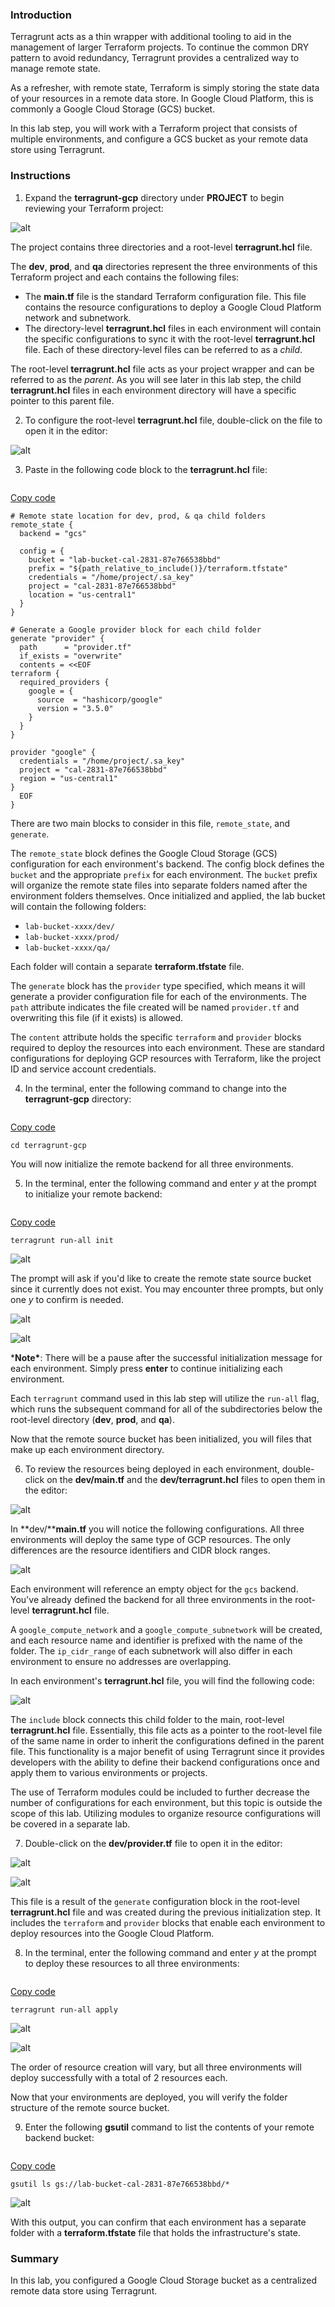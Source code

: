 ### Introduction

Terragrunt acts as a thin wrapper with additional tooling to aid in  the management of larger Terraform projects. To continue the common DRY  pattern to avoid redundancy, Terragrunt provides a centralized way to  manage remote state.

As a refresher, with remote state, Terraform is simply storing the  state data of your resources in a remote data store. In Google Cloud  Platform, this is commonly a Google Cloud Storage (GCS) bucket.

In this lab step, you will work with a Terraform project that  consists of multiple environments, and configure a GCS bucket as your  remote data store using Terragrunt.

 

### Instructions

1. Expand the **terragrunt-gcp** directory under **PROJECT** to begin reviewing your Terraform project:

![alt](https://assets.cloudacademy.com/bakery/media/uploads/content_engine/image-20211230095207-1-cb9445b9-e4c6-4f0b-a1df-4aef6abe6061.png)

The project contains three directories and a root-level **terragrunt.hcl** file.

The **dev**, **prod**, and **qa** directories represent the three environments of this Terraform project and each contains the following files:

- The **main.tf** file is the standard Terraform  configuration file. This file contains the resource configurations to  deploy a Google Cloud Platform network and subnetwork.
- The directory-level **terragrunt.hcl** files in each environment will contain the specific configurations to sync it with the root-level **terragrunt.hcl** file. Each of these directory-level files can be referred to as a *child*.

The root-level **terragrunt.hcl** file acts as your project wrapper and can be referred to as the *parent*. As you will see later in this lab step, the child **terragrunt.hcl** files in each environment directory will have a specific pointer to this parent file. 

 

2. To configure the root-level **terragrunt.hcl** file, double-click on the file to open it in the editor:

![alt](https://assets.cloudacademy.com/bakery/media/uploads/content_engine/image-20211230102148-2-2d2ece37-74b4-48ff-852d-9e64e5c65813.png)

 

3. Paste in the following code block to the **terragrunt.hcl** file:

```

```

[Copy code](https://cloudacademy.com/lab/centralizing-remote-state-with-terragrunt-in-gcp/managing-remote-state-with-terragrunt-in-gcp/?context_id=4773&context_resource=lp#)

```
# Remote state location for dev, prod, & qa child folders
remote_state {
  backend = "gcs"
 
  config = {
    bucket = "lab-bucket-cal-2831-87e766538bbd"
    prefix = "${path_relative_to_include()}/terraform.tfstate"
    credentials = "/home/project/.sa_key"
    project = "cal-2831-87e766538bbd"
    location = "us-central1"
  }
}
 
# Generate a Google provider block for each child folder
generate "provider" {
  path      = "provider.tf"
  if_exists = "overwrite"
  contents = <<EOF
terraform {
  required_providers {
    google = {
      source  = "hashicorp/google"
      version = "3.5.0"
    }
  }
}
 
provider "google" {
  credentials = "/home/project/.sa_key"
  project = "cal-2831-87e766538bbd"
  region = "us-central1"
}
  EOF
}
```

There are two main blocks to consider in this file, `remote_state`, and `generate`. 

The `remote_state` block defines the Google Cloud Storage (GCS) configuration for each environment's backend. The config block defines the `bucket` and the appropriate `prefix` for each environment. The `bucket` prefix will organize the remote state files into separate folders named after the environment folders themselves. Once initialized and applied, the lab bucket will contain the following folders:

- `lab-bucket-xxxx/dev/`
- `lab-bucket-xxxx/prod/`
- `lab-bucket-xxxx/qa/`

Each folder will contain a separate **terraform.tfstate** file.

The `generate` block has the `provider` type specified, which means it will generate a provider configuration file for each of the environments. The `path` attribute indicates the file created will be named `provider.tf` and overwriting this file (if it exists) is allowed. 

The `content` attribute holds the specific `terraform` and `provider` blocks required to deploy the resources into each environment. These  are standard configurations for deploying GCP resources with Terraform,  like the project ID and service account credentials.

 

4. In the terminal, enter the following command to change into the **terragrunt-gcp** directory:

```

```

[Copy code](https://cloudacademy.com/lab/centralizing-remote-state-with-terragrunt-in-gcp/managing-remote-state-with-terragrunt-in-gcp/?context_id=4773&context_resource=lp#)

```
cd terragrunt-gcp
```

You will now initialize the remote backend for all three environments.

 

5. In the terminal, enter the following command and enter *y* at the prompt to initialize your remote backend:

```

```

[Copy code](https://cloudacademy.com/lab/centralizing-remote-state-with-terragrunt-in-gcp/managing-remote-state-with-terragrunt-in-gcp/?context_id=4773&context_resource=lp#)

```
terragrunt run-all init
```

![alt](https://assets.cloudacademy.com/bakery/media/uploads/content_engine/image-20220103153801-4-a4d3f77a-54e2-4954-9b6d-ed0e5cd928f5.png)

The prompt will ask if you'd like to create the remote state source  bucket since it currently does not exist. You may encounter three  prompts, but only one *y* to confirm is needed.

![alt](https://assets.cloudacademy.com/bakery/media/uploads/content_engine/image-20220103161831-10-8f5ce226-57b2-4c2f-8205-faee4080a255.png)

![alt](https://assets.cloudacademy.com/bakery/media/uploads/content_engine/image-20220103161834-11-71a7f41a-5506-4268-829c-e2166073cb0e.png)

***Note\***: There will be a pause after the successful initialization message for each environment. Simply press **enter** to continue initializing each environment. 

Each `terragrunt` command used in this lab step will utilize the `run-all` flag, which runs the subsequent command for all of the subdirectories below the root-level directory (**dev**, **prod**, and **qa**).

Now that the remote source bucket has been initialized, you will files that make up each environment directory.

 

6. To review the resources being deployed in each environment, double-click on the **dev/main.tf** and the **dev/terragrunt.hcl** files to open them in the editor:

![alt](https://assets.cloudacademy.com/bakery/media/uploads/content_engine/image-20211230101915-1-9322af69-ff09-4776-8770-ae68b62a1021.png)

In **dev/****main.tf** you will notice the  following configurations. All three environments will deploy the same  type of GCP resources. The only differences are the resource identifiers and CIDR block ranges.

![alt](https://assets.cloudacademy.com/bakery/media/uploads/content_engine/image-20220103154654-6-50735b4f-6173-41f2-bfaf-ed07c56c3e97.png)

Each environment will reference an empty object for the `gcs` backend. You've already defined the backend for all three environments in the root-level **terragrunt.hcl** file. 

A `google_compute_network` and a `google_compute_subnetwork` will be created, and each resource name and identifier is prefixed with the name of the folder. The `ip_cidr_range` of each subnetwork will also differ in each environment to ensure no addresses are overlapping.

In each environment's **terragrunt.hcl** file, you will find the following code:

![alt](https://assets.cloudacademy.com/bakery/media/uploads/content_engine/image-20220103153543-1-4ab6f098-04cf-4a4e-837f-9b487c87efa5.png)

The `include` block connects this child folder to the main, root-level **terragrunt.hcl** file. Essentially, this file acts as a pointer to the root-level file of the  same name in order to inherit the configurations defined in the parent  file. This functionality is a major benefit of using Terragrunt since it provides developers with the ability to define their backend  configurations once and apply them to various environments or projects.

The use of Terraform modules could be included to further decrease  the number of configurations for each environment, but this topic is  outside the scope of this lab. Utilizing modules to organize resource  configurations will be covered in a separate lab.

 

7. Double-click on the **dev/****provider****.tf** file to open it in the editor:

![alt](https://assets.cloudacademy.com/bakery/media/uploads/content_engine/image-20220103160036-8-f79f1563-310c-45c0-b88c-90f8ea5d9309.png)

![alt](https://assets.cloudacademy.com/bakery/media/uploads/content_engine/image-20220103160102-9-2b6133bc-0e45-4816-8589-c9efbb41dd16.png)

This file is a result of the `generate` configuration block in the root-level **terragrunt.hcl** file and was created during the previous initialization step. It includes the `terraform` and `provider` blocks that enable each environment to deploy resources into the Google Cloud Platform. 

 

8. In the terminal, enter the following command and enter *y* at the prompt to deploy these resources to all three environments:

```

```

[Copy code](https://cloudacademy.com/lab/centralizing-remote-state-with-terragrunt-in-gcp/managing-remote-state-with-terragrunt-in-gcp/?context_id=4773&context_resource=lp#)

```
terragrunt run-all apply
```

![alt](https://assets.cloudacademy.com/bakery/media/uploads/content_engine/image-20220103153628-2-61c759c5-4e77-454f-8931-66cc9f0aa165.png)

![alt](https://assets.cloudacademy.com/bakery/media/uploads/content_engine/image-20220103153651-3-f94f77d0-4303-4aa7-b99b-de387ca74188.png)

The order of resource creation will vary, but all three environments will deploy successfully with a total of 2 resources each. 

Now that your environments are deployed, you will verify the folder structure of the remote source bucket.

 

9. Enter the following **gsutil** command to list the contents of your remote backend bucket:

```

```

[Copy code](https://cloudacademy.com/lab/centralizing-remote-state-with-terragrunt-in-gcp/managing-remote-state-with-terragrunt-in-gcp/?context_id=4773&context_resource=lp#)

```
gsutil ls gs://lab-bucket-cal-2831-87e766538bbd/*
```

![alt](https://assets.cloudacademy.com/bakery/media/uploads/content_engine/image-20220103154243-5-15211d42-f870-4d8d-a3ae-380e4ae3f0fe.png)

With this output, you can confirm that each environment has a separate folder with a **terraform.tfstate** file that holds the infrastructure's state.

 

### Summary

In this lab, you configured a Google Cloud Storage bucket as a centralized remote data store using Terragrunt.